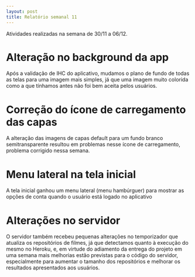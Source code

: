 ```yaml
---
layout: post
title: Relatório semanal 11
---
```


Atividades realizadas na semana de 30/11 a 06/12.

# Alteração no background da app

Após a validação de IHC do aplicativo, mudamos o plano de fundo de todas as telas para uma imagem mais simples, já que uma imagem muito colorida como a que tínhamos antes não foi bem aceita pelos usuários.


# Correção do ícone de carregamento das capas

A alteração das imagens de capas default para um fundo branco semitransparente resultou em problemas nesse ícone de carregamento, problema corrigido nessa semana.


# Menu lateral na tela inicial

A tela inicial ganhou um menu lateral (menu hambúrguer) para mostrar as opções de conta quando o usuário está logado no aplicativo


# Alterações no servidor

O servidor também recebeu pequenas alterações no temporizador que atualiza os repositórios de filmes, já que detectamos quanto à execução do mesmo no Heroku, e, em virtude do adiamento da entrega do projeto em uma semana mais melhorias estão previstas para o código do servidor, especialmente para aumentar o tamanho dos repositórios e melhorar os resultados apresentados aos usuários.

